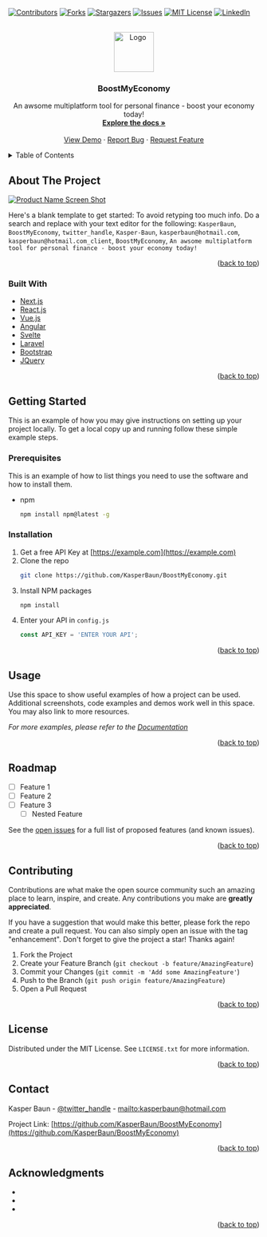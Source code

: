 <!-- PROJECT SHIELDS -->
<!--
*** I'm using markdown "reference style" links for readability.
*** Reference links are enclosed in brackets [ ] instead of parentheses ( ).
*** See the bottom of this document for the declaration of the reference variables
*** for contributors-url, forks-url, etc. This is an optional, concise syntax you may use.
*** https://www.markdownguide.org/basic-syntax/#reference-style-links
-->
[![Contributors][contributors-shield]][contributors-url]
[![Forks][forks-shield]][forks-url]
[![Stargazers][stars-shield]][stars-url]
[![Issues][issues-shield]][issues-url]
[![MIT License][license-shield]][license-url]
[![LinkedIn][linkedin-shield]][linkedin-url]



<!-- PROJECT LOGO -->
<br />
<div align="center">
  <a href="https://github.com/KasperBaun/BoostMyEconomy">
    <img src="images/logo.png" alt="Logo" width="80" height="80">
  </a>

<h3 align="center">BoostMyEconomy</h3>

  <p align="center">
    An awsome multiplatform tool for personal finance - boost your economy today!
    <br />
    <a href="https://github.com/KasperBaun/BoostMyEconomy"><strong>Explore the docs »</strong></a>
    <br />
    <br />
    <a href="https://github.com/KasperBaun/BoostMyEconomy">View Demo</a>
    ·
    <a href="https://github.com/KasperBaun/BoostMyEconomy/issues">Report Bug</a>
    ·
    <a href="https://github.com/KasperBaun/BoostMyEconomy/issues">Request Feature</a>
  </p>
</div>



<!-- TABLE OF CONTENTS -->
<details>
  <summary>Table of Contents</summary>
  <ol>
    <li>
      <a href="#about-the-project">About The Project</a>
      <ul>
        <li><a href="#built-with">Built With</a></li>
      </ul>
    </li>
    <li>
      <a href="#getting-started">Getting Started</a>
      <ul>
        <li><a href="#prerequisites">Prerequisites</a></li>
        <li><a href="#installation">Installation</a></li>
      </ul>
    </li>
    <li><a href="#usage">Usage</a></li>
    <li><a href="#roadmap">Roadmap</a></li>
    <li><a href="#contributing">Contributing</a></li>
    <li><a href="#license">License</a></li>
    <li><a href="#contact">Contact</a></li>
    <li><a href="#acknowledgments">Acknowledgments</a></li>
  </ol>
</details>



<!-- ABOUT THE PROJECT -->
## About The Project

[![Product Name Screen Shot][product-screenshot]](https://example.com)

Here's a blank template to get started: To avoid retyping too much info. Do a search and replace with your text editor for the following: `KasperBaun`, `BoostMyEconomy`, `twitter_handle`, `Kasper-Baun`, `kasperbaun@hotmail.com`, `kasperbaun@hotmail.com_client`, `BoostMyEconomy`, `An awsome multiplatform tool for personal finance - boost your economy today!`

<p align="right">(<a href="#top">back to top</a>)</p>



### Built With

* [Next.js](https://nextjs.org/)
* [React.js](https://reactjs.org/)
* [Vue.js](https://vuejs.org/)
* [Angular](https://angular.io/)
* [Svelte](https://svelte.dev/)
* [Laravel](https://laravel.com)
* [Bootstrap](https://getbootstrap.com)
* [JQuery](https://jquery.com)

<p align="right">(<a href="#top">back to top</a>)</p>



<!-- GETTING STARTED -->
## Getting Started

This is an example of how you may give instructions on setting up your project locally.
To get a local copy up and running follow these simple example steps.

### Prerequisites

This is an example of how to list things you need to use the software and how to install them.
* npm
  ```sh
  npm install npm@latest -g
  ```

### Installation

1. Get a free API Key at [https://example.com](https://example.com)
2. Clone the repo
   ```sh
   git clone https://github.com/KasperBaun/BoostMyEconomy.git
   ```
3. Install NPM packages
   ```sh
   npm install
   ```
4. Enter your API in `config.js`
   ```js
   const API_KEY = 'ENTER YOUR API';
   ```

<p align="right">(<a href="#top">back to top</a>)</p>



<!-- USAGE EXAMPLES -->
## Usage

Use this space to show useful examples of how a project can be used. Additional screenshots, code examples and demos work well in this space. You may also link to more resources.

_For more examples, please refer to the [Documentation](https://example.com)_

<p align="right">(<a href="#top">back to top</a>)</p>



<!-- ROADMAP -->
## Roadmap

- [ ] Feature 1
- [ ] Feature 2
- [ ] Feature 3
    - [ ] Nested Feature

See the [open issues](https://github.com/KasperBaun/BoostMyEconomy/issues) for a full list of proposed features (and known issues).

<p align="right">(<a href="#top">back to top</a>)</p>



<!-- CONTRIBUTING -->
## Contributing

Contributions are what make the open source community such an amazing place to learn, inspire, and create. Any contributions you make are **greatly appreciated**.

If you have a suggestion that would make this better, please fork the repo and create a pull request. You can also simply open an issue with the tag "enhancement".
Don't forget to give the project a star! Thanks again!

1. Fork the Project
2. Create your Feature Branch (`git checkout -b feature/AmazingFeature`)
3. Commit your Changes (`git commit -m 'Add some AmazingFeature'`)
4. Push to the Branch (`git push origin feature/AmazingFeature`)
5. Open a Pull Request

<p align="right">(<a href="#top">back to top</a>)</p>



<!-- LICENSE -->
## License

Distributed under the MIT License. See `LICENSE.txt` for more information.

<p align="right">(<a href="#top">back to top</a>)</p>



<!-- CONTACT -->
## Contact

Kasper Baun - [@twitter_handle](https://twitter.com/twitter_handle) - [mailto:kasperbaun@hotmail.com](kasperbaun@hotmail.com)

Project Link: [https://github.com/KasperBaun/BoostMyEconomy](https://github.com/KasperBaun/BoostMyEconomy)

<p align="right">(<a href="#top">back to top</a>)</p>



<!-- ACKNOWLEDGMENTS -->
## Acknowledgments

* []()
* []()
* []()

<p align="right">(<a href="#top">back to top</a>)</p>



<!-- MARKDOWN LINKS & IMAGES -->
<!-- https://www.markdownguide.org/basic-syntax/#reference-style-links -->
[contributors-shield]: https://img.shields.io/github/contributors/othneildrew/Best-README-Template.svg?style=for-the-badge
[contributors-url]: https://github.com/KasperBaun/BoostMyEconomy/graphs/contributors
[forks-shield]: https://img.shields.io/github/forks/KasperBaun/BoostMyEconomy.svg?style=for-the-badge
[forks-url]: https://github.com/KasperBaun/BoostMyEconomy/network/members
[stars-shield]: https://img.shields.io/github/stars/KasperBaun/BoostMyEconomy.svg?style=for-the-badge
[stars-url]: https://github.com/KasperBaun/BoostMyEconomy/stargazers
[issues-shield]: https://img.shields.io/github/issues/KasperBaun/BoostMyEconomy.svg?style=for-the-badge
[issues-url]: https://github.com/KasperBaun/BoostMyEconomy/issues
[license-shield]: https://img.shields.io/github/license/KasperBaun/BoostMyEconomy.svg?style=for-the-badge
[license-url]: https://github.com/KasperBaun/BoostMyEconomy/blob/master/LICENSE.txt
[linkedin-shield]: https://img.shields.io/badge/-LinkedIn-black.svg?style=for-the-badge&logo=linkedin&colorB=555
[linkedin-url]: https://linkedin.com/in/Kasper-Baun
[product-screenshot]: images/screenshot.png
